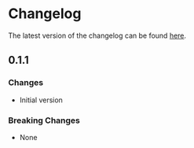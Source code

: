 # Changelog

The latest version of the changelog can be found [here](/Azure/bicep-registry-modules/blob/main/avm/res/network/vpn-server-configuration/CHANGELOG.md).

## 0.1.1

### Changes

- Initial version

### Breaking Changes

- None
